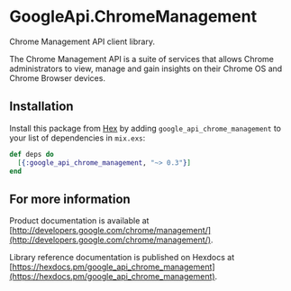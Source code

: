 # GoogleApi.ChromeManagement

Chrome Management API client library.

The Chrome Management API is a suite of services that allows Chrome administrators to view, manage and gain insights on their Chrome OS and Chrome Browser devices.

## Installation

Install this package from [Hex](https://hex.pm) by adding
`google_api_chrome_management` to your list of dependencies in `mix.exs`:

```elixir
def deps do
  [{:google_api_chrome_management, "~> 0.3"}]
end
```

## For more information

Product documentation is available at [http://developers.google.com/chrome/management/](http://developers.google.com/chrome/management/).

Library reference documentation is published on Hexdocs at
[https://hexdocs.pm/google_api_chrome_management](https://hexdocs.pm/google_api_chrome_management).
